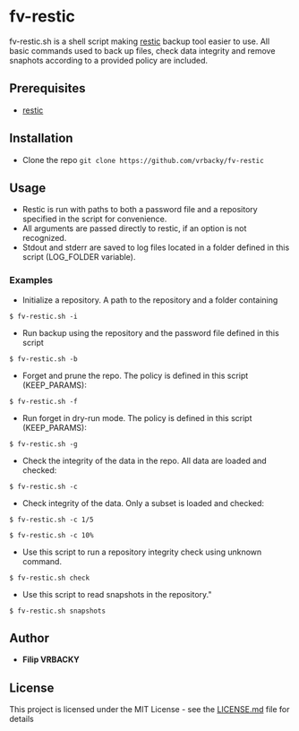 # fv-restic

fv-restic.sh is a shell script making [restic](https://github.com/vrbacky/fv-restic) backup tool easier to use. All basic commands used to back up files, check data integrity and remove snaphots according to a provided policy are included.

## Prerequisites
- [restic](https://restic.net)

## Installation
- Clone the repo
`git clone https://github.com/vrbacky/fv-restic`

## Usage
- Restic is run with paths to both a password file and a repository specified in the script for convenience.
- All arguments are passed directly to restic, if an option is not recognized.
- Stdout and stderr are saved to log files located in a folder defined in this script (LOG_FOLDER variable).

### Examples
- Initialize a repository. A path to the repository and a folder containing

`$ fv-restic.sh -i`

- Run backup using the repository and the password file defined in this script

`$ fv-restic.sh -b`

- Forget and prune the repo. The policy is defined in this script (KEEP_PARAMS):

`$ fv-restic.sh -f`

- Run forget in dry-run mode. The policy is defined in this script (KEEP_PARAMS):

`$ fv-restic.sh -g`

- Check the integrity of the data in the repo. All data are loaded and checked:

`$ fv-restic.sh -c`

- Check integrity of the data. Only a subset is loaded and checked:

`$ fv-restic.sh -c 1/5`

`$ fv-restic.sh -c 10%`

- Use this script to run a repository integrity check using unknown command.

`$ fv-restic.sh check`

- Use this script to read snapshots in the repository."

`$ fv-restic.sh snapshots`

## Author
- **Filip VRBACKY**

## License
This project is licensed under the MIT License - see the [LICENSE.md](LICENSE.md) file for details
